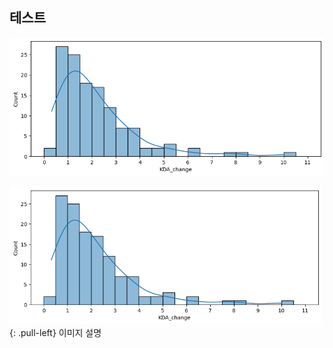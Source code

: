 ## 테스트

![](/img/KDA_change_histplot.png)

<img src="/img/KDA_change_histplot.png" width="500px"></img>
{: .pull-left}
이미지 설명
